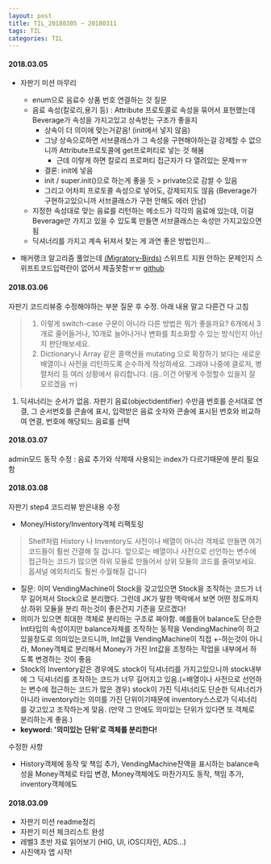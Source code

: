 ```yaml
---
layout: post
title: TIL_20180305 ~ 20180311
tags: TIL
categories: TIL
---
```


#### 2018.03.05
- 자판기 미션 마무리
  - enum으로 음료수 상품 번호 연결하는 것 질문
  - 음료 속성(칼로리,용기 등) : Attribute 프로토콜로 속성을 묶어서 표현했는데 Beverage가 속성을 가지고있고 상속받는 구조가 좋을지
    - 상속이 더 의미에 맞는거같음! (init에서 넣지 않음)
    - 그냥 상속으로하면 서브클래스가 그 속성을 구현해야하는걸 강제할 수 없으니까 Attribute프로토콜에 get프로퍼티로 넣는 것 해봄
      - 근데 이렇게 하면 칼로리 프로퍼티 접근자가 다 열려있는 문제ㅠㅠ
    - 결론: init에 넣음
    - init / super.init()으로 하는게 좋을 듯 > private으로 감쌀 수 있음
    - 그리고 어차피 프로토콜 속성으로 넣어도, 강제되지도 않음 (Beverage가 구현하고있으니까 서브클래스가 구현 안해도 에러 안남)
  - 지정한 속성대로 맞는 음료를 리턴하는 메소드가 각각의 음료에 있는데, 이걸 Beverage만 가지고 있을 수 있도록 만들면 서브클래스는 속성만 가지고있으면 됨
  - 딕셔너리를 가지고 계속 뒤져서 찾는 게 과연 좋은 방법인지...

- 해커랭크 알고리즘 풀었는데 [(Migratory-Birds)](https://www.hackerrank.com/challenges/migratory-birds/problem) 스위프트 지원 안하는 문제인지 스위프트코드입력란이 없어서 제출못함ㅠㅠ
[github](https://github.com/jinios/Algorithm/blob/master/Hackerrank/Migratory-Birds.playground/Contents.swift)

#### 2018.03.06

자판기 코드리뷰중 수정해야하는 부분 질문 후 수정. 아래 내용 말고 다른건 다 고침
>1. 이렇게 switch-case 구문이 아니라 다른 방법은 뭐가 좋을까요?
6개에서 3개로 줄어들거나, 10개로 늘어나거나 변화를 최소화할 수 있는 방식인지 아닌지 판단해보세요.
>2. Dictionary나 Array 같은 콜랙션을 mutating 으로 확장하기 보다는 새로운 배열이나 사전을 리턴하도록 순수하게 작성하세요. 그래야 나중에 클로저, 병렬처리 등 여러 상황에서 유리합니다.
(음..이건 어떻게 수정할수 있을지 잘 모르겠음 ㅠ)

1. 딕셔너리는 순서가 없음.
자판기 음료(objectidentifier) 수만큼 번호를 순서대로 연결, 그 순서번호를 콘솔에 표시, 입력받은 음료 숫자와 콘솔에 표시된 번호와 비교하여 연결, 번호에 해당되느 음료를 선택


#### 2018.03.07
admin모드 동작 수정 : 음료 추가와 삭제때 사용되는 index가 다르기때문에 분리 필요함

#### 2018.03.08

자판기 step4 코드리뷰 받은내용 수정
- Money/History/Inventory객체 리팩토링
> Shelf처럼 History 나 Inventory도 사전이나 배열이 아니라 객체로 만들면 여기 코드들이 훨씬 간결해 질 겁니다. 앞으로는 배열이나 사전으로 선언하는 변수에 접근하는 코드가 많으면 하위 모듈로 만들어서 상위 모듈의 코드를 줄여보세요. 옵셔널 예외처리도 훨씬 수월해질 겁니다

- 질문: 이미 VendingMachine이 Stock을 갖고있으면 Stock을 조작하는 코드가 너무 길어져서 Stock으로 분리했다. 그런데 JK가 말한 맥락에서 보면 어떤 정도까지 상.하위 모듈을 분리 하는것이 좋은건지 기준을 모르겠다!
- 의미가 있으면 최대한 객체로 분리하는 구조로 짜야함. 예를들어 balance도 단순한 Int타입의 속성이지만 balance자체를 조작하는 동작을 VendingMachine이 하고있을정도로 의미있는코드니까, Int값을 VendingMachine이 직접 +-하는것이 아니라, Money객체로 분리해서 Money가 가진 Int값을 조정하는 작업을 내부에서 하도록 변경하는 것이 좋음
- Stock의 Inventory같은 경우에도 stock이 딕셔너리를 가지고있으니까 stock내부에 그 딕셔너리를 조작하는 코드가 너무 길어지고 있음.(=배열이나 사전으로 선언하는 변수에 접근하는 코드가 많은 경우) stock이 가진 딕셔너리도 단순한 딕셔너리가 아니라 inventory라는 의미를 가진 단위이기때문에 inventory스스로가 딕셔너리를 갖고있고 조작하는게 맞음. (만약 그 안에도 의미있는 단위가 있다면 또 객체로 분리하는게 좋음.)
- **keyword: '의미있는 단위'로 객체를 분리한다!**

수정한 사항
- History객체에 동작 및 책임 추가, VendingMachine잔액을 표시하는 balance속성을 Money객체로 타입 변경, Money객체에도 마찬가지도 동작, 책임 추가, inventory객체에도


#### 2018.03.09
- 자판기 미션 readme정리
- 자판기 미션 체크리스트 완성
- 레벨3 초반 자료 읽어보기 (HIG, UI, iOS디자인, ADS...)
- 사진액자 앱 시작!
